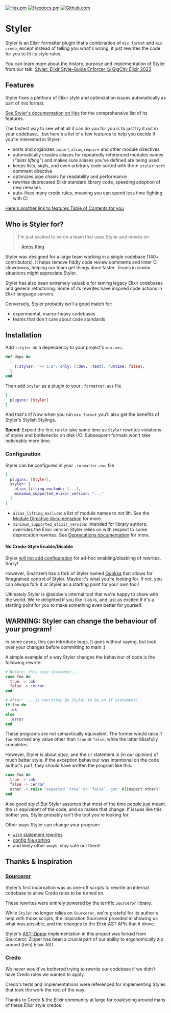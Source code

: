 [![Hex.pm](https://img.shields.io/hexpm/v/styler)](https://hex.pm/packages/styler)
[![Hexdocs.pm](https://img.shields.io/badge/docs-hexdocs.pm-purple)](https://hexdocs.pm/styler)
[![Github.com](https://github.com/adobe/elixir-styler/actions/workflows/ci.yml/badge.svg)](https://github.com/adobe/elixir-styler/actions)

# Styler

Styler is an Elixir formatter plugin that's combination of `mix format` and `mix credo`, except instead of telling
you what's wrong, it just rewrites the code for you to fit its style rules.

You can learn more about the history, purpose and implementation of Styler from our talk: [Styler: Elixir Style-Guide Enforcer @ GigCity Elixir 2023](https://www.youtube.com/watch?v=6pF8Hl5EuD4)

## Features

Styler fixes a plethora of Elixir style and optimization issues automatically as part of mix format.

[See Styler's documentation on Hex](https://hexdocs.pm/styler/styles.html) for the comprehensive list of its features.

The fastest way to see what all it can do you for you is to just try it out in your codebase... but here's a list of a few features to help you decide if you're interested in Styler:

- sorts and organizes `import`,`alias`,`require` and other module directives
- automatically creates aliases for repeatedly referenced modules names (_"alias lifting"_) and makes sure aliases you've defined are being used
- keeps lists, sigils, and even arbitrary code sorted with the `# styler:sort` comment directive
- optimizes pipe chains for readability and performance
- rewrites deprecated Elixir standard library code, speeding adoption of new releases
- auto-fixes many credo rules, meaning you can spend less time fighting with CI

[Here's another link to features Table of Contents for you](https://hexdocs.pm/styler/styles.html)

## Who is Styler for?

> I'm just excited to be on a team that uses Styler and moves on
>
>\- [Amos King](https://github.com/adkron)

Styler was designed for a large team working in a single codebase (140+ contributors). It helps remove fiddly code review comments and linter CI slowdowns, helping our team get things done faster. Teams in similar situations might appreciate Styler.

Styler has also been extremely valuable for taming legacy Elixir codebases and general refactoring. Some of its rewrites have inspired code actions in Elixir language servers.

Conversely, Styler probably _isn't_ a good match for:

- experimental, macro-heavy codebases
- teams that don't care about code standards

## Installation

Add `:styler` as a dependency to your project's `mix.exs`:

```elixir
def deps do
  [
    {:styler, "~> 1.8", only: [:dev, :test], runtime: false},
  ]
end
```

Then add `Styler` as a plugin to your `.formatter.exs` file

```elixir
[
  plugins: [Styler]
]
```

And that's it! Now when you run `mix format` you'll also get the benefits of Styler's Stylish Stylings.

**Speed**: Expect the first run to take some time as `Styler` rewrites violations of styles and bottlenecks on disk I/O. Subsequent formats won't take noticeably more time.

### Configuration

Styler can be configured in your `.formatter.exs` file

```elixir
[
  plugins: [Styler],
  styler: [
    alias_lifting_exclude: [...],
    minimum_supported_elixir_version: "..."
  ]
]
```

* `alias_lifting_exclude`: a list of module names to _not_ lift. See the [Module Directive documentation](docs/module_directives.md#alias-lifting) for more.
* `minimum_supported_elixir_version`: intended for library authors; overrides the Elixir version Styler relies on with respect to some deprecation rewrites. See [Deprecations documentation](docs/deprecations.md#configuration) for more.

#### No Credo-Style Enable/Disable

Styler [will not add configuration](https://github.com/adobe/elixir-styler/pull/127#issuecomment-1912242143) for ad-hoc enabling/disabling of rewrites. Sorry!

However, Smartrent has a fork of Styler named [Quokka](https://github.com/smartrent/quokka) that allows for finegrained control of Styler. Maybe it's what you're looking for. If not, you can always fork it or Styler as a starting point for your own tool!

Ultimately Styler is @adobe's internal tool that we're happy to share with the world. We're delighted if you like it as is, and just as excited if it's a starting point for you to make something even better for yourself.

## WARNING: Styler can change the behaviour of your program!

In some cases, this can introduce bugs. It goes without saying, but look over your changes before committing to main :)

A simple example of a way Styler changes the behaviour of code is the following rewrite:

```elixir
# Before: this case statement...
case foo do
  true -> :ok
  false -> :error
end

# After: ... is rewritten by Styler to be an if statement!.
if foo do
  :ok
else
  :error
end
```

These programs are not semantically equivalent. The former would raise if `foo` returned any value other than `true` or `false`, while the latter blissfully completes.

However, Styler is about _style_, and the `if` statement is (in our opinion) of much better style. If the exception behaviour was intentional on the code author's part, they should have written the program like this:

```elixir
case foo do
  true -> :ok
  false -> :error
  other -> raise "expected `true` or `false`, got: #{inspect other}"
end
```

Also good style! But Styler assumes that most of the time people just meant the `if` equivalent of the code, and so makes that change. If issues like this bother you, Styler probably isn't the tool you're looking for.

Other ways Styler can change your program:

- [`with` statement rewrites](https://github.com/adobe/elixir-styler/issues/186)
- [config file sorting](https://hexdocs.pm/styler/mix_configs.html#this-can-break-your-program)
- and likely other ways. stay safe out there!

## Thanks & Inspiration

### [Sourceror](https://github.com/doorgan/sourceror/)

Styler's first incarnation was as one-off scripts to rewrite an internal codebase to allow Credo rules to be turned on.

These rewrites were entirely powered by the terrific `Sourceror` library.

While `Styler` no longer relies on `Sourceror`, we're grateful for its author's help with those scripts, the inspiration
Sourceror provided in showing us what was possible, and the changes to the Elixir AST APIs that it drove.

Styler's [AST-Zipper](`m:Styler.Zipper`) implementation in this project was forked from Sourceror. Zipper has been a crucial
part of our ability to ergonomically zip around (heh) Elixir AST.

### [Credo](https://github.com/rrrene/credo/)

We never would've bothered trying to rewrite our codebase if we didn't have Credo rules we wanted to apply.

Credo's tests and implementations were referenced for implementing Styles that took the work the rest of the way.

Thanks to Credo & the Elixir community at large for coalescing around many of these Elixir style credos.
